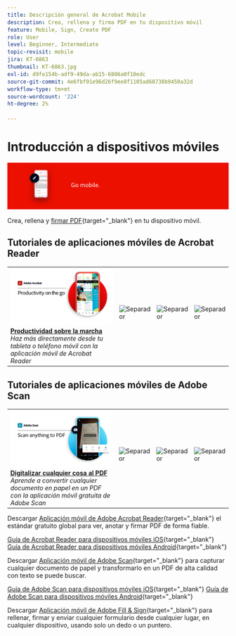 ```yaml
---
title: Descripción general de Acrobat Mobile
description: Crea, rellena y firma PDF en tu dispositivo móvil
feature: Mobile, Sign, Create PDF
role: User
level: Beginner, Intermediate
topic-revisit: mobile
jira: KT-6863
thumbnail: KT-6863.jpg
exl-id: d9fe154b-adf9-49da-ab15-6806a0f10edc
source-git-commit: 4e6fbf91e96d26f9ee8f1105ad68738b9450a32d
workflow-type: tm+mt
source-wordcount: '224'
ht-degree: 2%

---
```


# Introducción a dispositivos móviles

![Imagen móvil de Acrobat](../assets/Hero-Mobile.png)

Crea, rellena y [firmar PDF](https://www.adobe.com/es/acrobat/online/sign-pdf.html){target="_blank"}  en tu dispositivo móvil.

## Tutoriales de aplicaciones móviles de Acrobat Reader

<table style="table-layout:fixed">
<tr>
  <td>
    <a href="../getting-started/productivity.md">
      <img alt="Productividad sobre la marcha" src="../assets/Productivity_1280.png" />
    </a>
    <div>
     <a href="../getting-started/productivity.md"><strong>Productividad sobre la marcha</strong></a>
    </div>
    <em>Haz más directamente desde tu tableta o teléfono móvil con la aplicación móvil de Acrobat Reader</em>
    <br>
  </td>
  <td>
   <img alt="Separador" src="../assets/Whitespacer.png" />
    <div>
    <br>
  </td>
  <td>
   <img alt="Separador" src="../assets/Whitespacer.png" />
    <div>
    <br>
  </td>
   <td>
   <img alt="Separador" src="../assets/Whitespacer.png" />
    <div>
    <br>
  </td>
</tr>
</table>

## Tutoriales de aplicaciones móviles de Adobe Scan

<table style="table-layout:fixed">
<tr>
  <td>
    <a href="scan-mobile-app.md">
      <img alt="Digitalizar cualquier cosa al PDF" src="../assets/Scanmobile.png" />
    </a>
    <div>
     <a href="scan-mobile-app.md"><strong>Digitalizar cualquier cosa al PDF</strong></a>
    </div>
    <em>Aprende a convertir cualquier documento en papel en un PDF con la aplicación móvil gratuita de Adobe Scan</em>
    <br>
  </td>
  <td>
   <img alt="Separador" src="../assets/Whitespacer.png" />
    <div>
    <br>
  </td>
  <td>
   <img alt="Separador" src="../assets/Whitespacer.png" />
    <div>
    <br>
  </td>
   <td>
   <img alt="Separador" src="../assets/Whitespacer.png" />
    <div>
    <br>
  </td>
</tr>
</table>

Descargar [Aplicación móvil de Adobe Acrobat Reader](https://www.adobe.com/acrobat/mobile/acrobat-reader.html){target="_blank"} el estándar gratuito global para ver, anotar y firmar PDF de forma fiable.

[Guía de Acrobat Reader para dispositivos móviles iOS](https://www.adobe.com/devnet-docs/acrobat/ios/en/){target="_blank"}
[Guía de Acrobat Reader para dispositivos móviles Android](https://www.adobe.com/devnet-docs/acrobat/android/en/){target="_blank"}

Descargar [Aplicación móvil de Adobe Scan](https://www.adobe.com/acrobat/mobile/scanner-app.html){target="_blank"} para capturar cualquier documento de papel y transformarlo en un PDF de alta calidad con texto se puede buscar.

[Guía de Adobe Scan para dispositivos móviles iOS](https://www.adobe.com/devnet-docs/adobescan/ios/en/){target="_blank"}
[Guía de Adobe Scan para dispositivos móviles Android](https://www.adobe.com/devnet-docs/adobescan/android/en/){target="_blank"}

Descargar [Aplicación móvil de Adobe Fill &amp; Sign](https://www.adobe.com/acrobat/mobile/fill-sign-pdfs.html){target="_blank"} para rellenar, firmar y enviar cualquier formulario desde cualquier lugar, en cualquier dispositivo, usando solo un dedo o un puntero.
